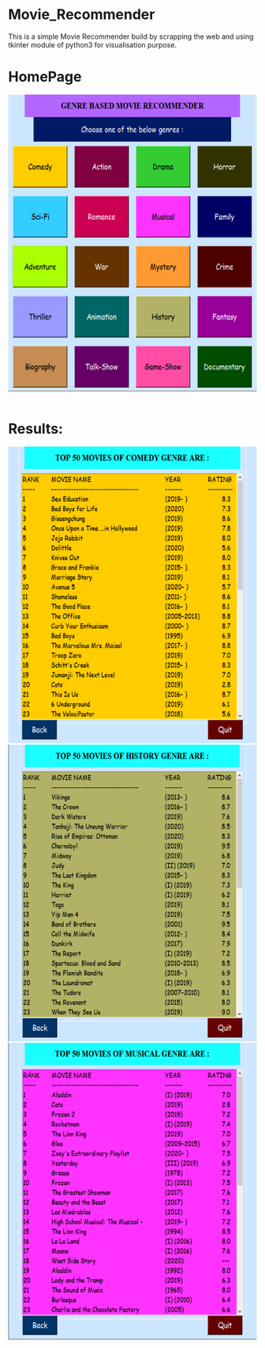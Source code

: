 # Movie_Recommender
This is a simple Movie Recommender build by scrapping the web and using tkinter module of python3 for visualisation purpose.
</br>

# HomePage</br>
<img src="https://github.com/DeepakJha01/Movie_Recommender/blob/master/Outputs/homepage.PNG?raw=true" width="600" height="600"></br></br>

# Results:</br>
<img src="https://github.com/DeepakJha01/Movie_Recommender/blob/master/Outputs/comedy.PNG?raw=true" width="600" height="600"></br>
<img src="https://github.com/DeepakJha01/Movie_Recommender/blob/master/Outputs/history.PNG?raw=true" width="600" height="600"></br>
<img src="https://github.com/DeepakJha01/Movie_Recommender/blob/master/Outputs/musical.PNG?raw=true" width="600" height="600"></br>

